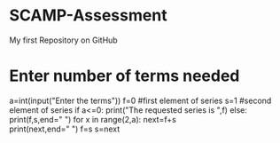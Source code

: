 # SCAMP-Assessment
My first Repository on GitHub

# Enter number of terms needed
a=int(input("Enter the terms"))
f=0                                         #first element of series
s=1                                         #second element of series
if a<=0:
    print("The requested series is
",f)
else:
    print(f,s,end=" ")
    for x in range(2,a):
        next=f+s                           
        print(next,end=" ")
        f=s
        s=next
